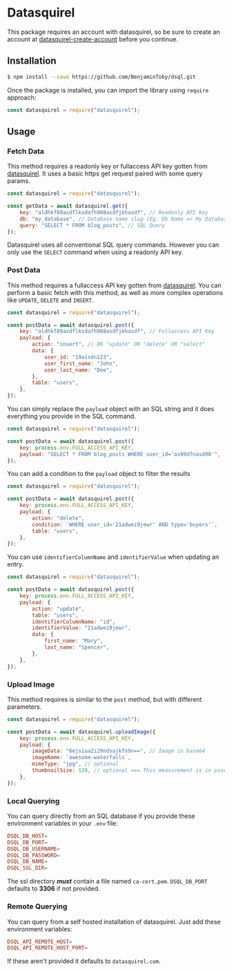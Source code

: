 # Datasquirel

This package requires an account with datasquirel, so be sure to create an account at [datasquirel-create-account](https://datasquirel.com/create-account) before you continue.

## Installation

```bash
$ npm install --save https://github.com/BenjaminToby/dsql.git
```

Once the package is installed, you can import the library using `require` approach:

```js
const datasquirel = require("datasquirel");
```

## Usage

### Fetch Data

This method requires a readonly key or fullaccess API key gotten from [datasquirel](https://datasquirel.com/). It uses a basic https get request paired with some query params.

```js
const datasquirel = require("datasquirel");

const getData = await datasquirel.get({
    key: "aldhkf89asdflksdafh908asdfjkhasdf", // Readonly API Key
    db: "my_database", // Database name slug (Eg. Db Name => My Database, Db Slug => my_database)
    query: "SELECT * FROM blog_posts", // SQL Query
});
```

Datasquirel uses all conventional SQL query commands. However you can only use the `SELECT` command when using a readonly API key.

### Post Data

This method requires a fullaccess API key gotten from [datasquirel](https://datasquirel.com/). You can perform a basic fetch with this method, as well as more complex operations like `UPDATE`, `DELETE` and `INSERT`.

```js
const datasquirel = require("datasquirel");

const postData = await datasquirel.post({
    key: "aldhkf89asdflksdafh908asdfjkhasdf", // Fullaccess API Key
    payload: {
        action: "insert", // OR "update" OR "delete" OR "select"
        data: {
            user_id: "19aisdn123",
            user_first_name: "John",
            user_last_name: "Doe",
        },
        table: "users",
    },
});
```

You can simply replace the `payload` object with an SQL string and it does everything you provide in the SQL command.

```js
const datasquirel = require("datasquirel");

const postData = await datasquirel.post({
    key: process.env.FULL_ACCESS_API_KEY,
    payload: "SELECT * FROM blog_posts WHERE user_id='as09d7nasd90'",
});
```

You can add a condition to the `payload` object to filter the results

```js
const datasquirel = require("datasquirel");

const postData = await datasquirel.post({
    key: process.env.FULL_ACCESS_API_KEY,
    payload: {
        action: "delete",
        condition: `WHERE user_id='21adwei9jewr' AND type='buyers'`,
        table: "users",
    },
});
```

You can use `identifierColumnName` and `identifierValue` when updating an entry.

```js
const datasquirel = require("datasquirel");

const postData = await datasquirel.post({
    key: process.env.FULL_ACCESS_API_KEY,
    payload: {
        action: "update",
        table: "users",
        identifierColumnName: "id",
        identifierValue: "21adwei9jewr",
        data: {
            first_name: "Mary",
            last_name: "Spencer",
        },
    },
});
```

### Upload Image

This method requires is similar to the `post` method, but with different parameters.

```js
const datasquirel = require("datasquirel");

const postData = await datasquirel.uploadImage({
    key: process.env.FULL_ACCESS_API_KEY,
    payload: {
        imageData: "6ejsiua2i29ndsajkfn9n==", // Image in base64
        imageName: `awesome-waterfalls`,
        mimeType: "jpg", // optional
        thumbnailSize: 120, // optional === This measurement is in pixels(px)
    },
});
```

### Local Querying

You can query directly from an SQL database if you provide these environment variables in your `.env` file:

```conf
DSQL_DB_HOST=
DSQL_DB_PORT=
DSQL_DB_USERNAME=
DSQL_DB_PASSWORD=
DSQL_DB_NAME=
DSQL_SSL_DIR=
```

The ssl directory **_must_** contain a file named `ca-cert.pem`. `DSQL_DB_PORT` defaults to **3306** if not provided.

### Remote Querying

You can query from a self hosted installation of datasquirel. Just add these environment variables:

```conf
DSQL_API_REMOTE_HOST=
DSQL_API_REMOTE_HOST_PORT=
```

If these aren't provided it defaults to `datasquirel.com`.
